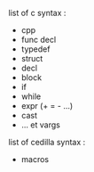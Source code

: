 list of c syntax :
- cpp
- func decl
- typedef 
- struct
- decl
- block
- if
- while
- expr (+ = - ...)
- cast
- ... et vargs

list of cedilla syntax :
- macros
